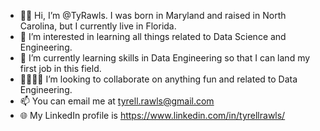 - 👋🏾 Hi, I’m @TyRawls. I was born in Maryland and raised in North Carolina, but I currently live in Florida.
- 🧠 I’m interested in learning all things related to Data Science and Engineering.
- 🌱 I’m currently learning skills in Data Engineering so that I can land my first job in this field.
- 🫱🏾‍🫲🏽 I’m looking to collaborate on anything fun and related to Data Engineering.
- 📫 You can email me at tyrell.rawls@gmail.com
- 🌐︎ My LinkedIn profile is https://www.linkedin.com/in/tyrellrawls/

<!---
TyRawls/TyRawls is a ✨ special ✨ repository because its `README.md` (this file) appears on your GitHub profile. 
You can click the Preview link to take a look at your changes.
--->
